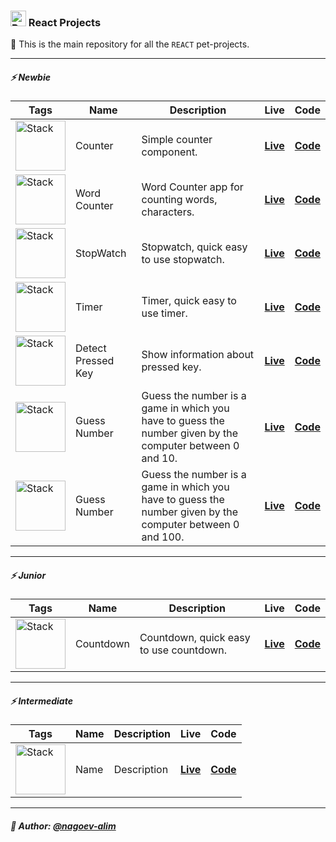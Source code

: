 ### <img width=25 src="https://skillicons.dev/icons?i=react"  alt="Reac"/> React Projects

👋 This is the main repository for all the `REACT` pet-projects.

----

##### ⚡️ Newbie

| **Tags**                                                                           | **Name**           | **Description**                                                                                           | **Live**                                                                                      | **Code**                                                                                                     |
|------------------------------------------------------------------------------------|--------------------|-----------------------------------------------------------------------------------------------------------|-----------------------------------------------------------------------------------------------|--------------------------------------------------------------------------------------------------------------|
| <img width="80" src="https://skillicons.dev/icons?i=html,css,react"  alt="Stack"/> | Counter            | Simple counter component.                                                                                 | [**Live**](https://npp-react-projects.vercel.app/projects/counter/dist/index.html)            | [**Code**](https://github.com/nagoev-alim/npp-react-projects/tree/master/projects/counter/source)            |
| <img width="80" src="https://skillicons.dev/icons?i=html,css,react"  alt="Stack"/> | Word Counter       | Word Counter app for counting words, characters.                                                          | [**Live**](https://npp-react-projects.vercel.app/projects/word-counter/dist/index.html)       | [**Code**](https://github.com/nagoev-alim/npp-react-projects/tree/master/projects/word-counter/source)       |
| <img width="80" src="https://skillicons.dev/icons?i=html,css,react"  alt="Stack"/> | StopWatch          | Stopwatch, quick easy to use stopwatch.                                                                   | [**Live**](https://npp-react-projects.vercel.app/projects/stopwatch/dist/index.html)          | [**Code**](https://github.com/nagoev-alim/npp-react-projects/tree/master/projects/stopwatch/source)          |
| <img width="80" src="https://skillicons.dev/icons?i=html,css,react"  alt="Stack"/> | Timer              | Timer, quick easy to use timer.                                                                           | [**Live**](https://npp-react-projects.vercel.app/projects/timer/dist/index.html)              | [**Code**](https://github.com/nagoev-alim/npp-react-projects/tree/master/projects/timer/source)              |
| <img width="80" src="https://skillicons.dev/icons?i=html,css,react"  alt="Stack"/> | Detect Pressed Key | Show information about pressed key.                                                                       | [**Live**](https://npp-react-projects.vercel.app/projects/detect-pressed-key/dist/index.html) | [**Code**](https://github.com/nagoev-alim/npp-react-projects/tree/master/projects/detect-pressed-key/source) |
| <img width="80" src="https://skillicons.dev/icons?i=html,css,react"  alt="Stack"/> | Guess Number       | Guess the number is a game in which you have to guess the number given by the computer between 0 and 10.  | [**Live**](https://npp-react-projects.vercel.app/projects/guess-number-01/dist/index.html)    | [**Code**](https://github.com/nagoev-alim/npp-react-projects/tree/master/projects/guess-number-01/source)    |
| <img width="80" src="https://skillicons.dev/icons?i=html,css,react"  alt="Stack"/> | Guess Number       | Guess the number is a game in which you have to guess the number given by the computer between 0 and 100. | [**Live**](https://npp-react-projects.vercel.app/projects/guess-number-02/dist/index.html)    | [**Code**](https://github.com/nagoev-alim/npp-react-projects/tree/master/projects/guess-number-02/source)    |

----

##### ⚡️ Junior

| **Tags**                                                                           | **Name**  | **Description**                         | **Live**                                                                             | **Code**                                                                                            |
|------------------------------------------------------------------------------------|-----------|-----------------------------------------|--------------------------------------------------------------------------------------|-----------------------------------------------------------------------------------------------------|
| <img width="80" src="https://skillicons.dev/icons?i=html,css,react"  alt="Stack"/> | Countdown | Countdown, quick easy to use countdown. | [**Live**](https://npp-react-projects.vercel.app/projects/countdown/dist/index.html) | [**Code**](https://github.com/nagoev-alim/npp-react-projects/tree/master/projects/countdown/source) |

----

##### ⚡️ Intermediate

| **Tags**                                                                           | **Name** | **Description** | **Live**     | **Code**     |
|------------------------------------------------------------------------------------|----------|-----------------|--------------|--------------|
| <img width="80" src="https://skillicons.dev/icons?i=html,css,react"  alt="Stack"/> | Name     | Description     | [**Live**]() | [**Code**]() |

----

##### 🙌 Author: [@nagoev-alim](https://github.com/nagoev-alim)
